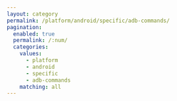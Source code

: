 ```yaml
---
layout: category
permalink: /platform/android/specific/adb-commands/
pagination: 
  enabled: true
  permalink: /:num/
  categories:
    values:
      - platform
      - android
      - specific
      - adb-commands
    matching: all
---
```


